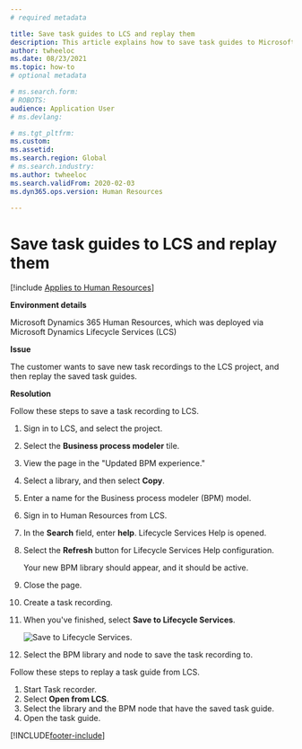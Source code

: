 ```yaml
---
# required metadata

title: Save task guides to LCS and replay them
description: This article explains how to save task guides to Microsoft Dynamics Lifecycle Services (LCS) and then replay them.
author: twheeloc
ms.date: 08/23/2021
ms.topic: how-to
# optional metadata

# ms.search.form: 
# ROBOTS: 
audience: Application User
# ms.devlang: 

# ms.tgt_pltfrm: 
ms.custom: 
ms.assetid: 
ms.search.region: Global
# ms.search.industry: 
ms.author: twheeloc
ms.search.validFrom: 2020-02-03
ms.dyn365.ops.version: Human Resources

---
```


# Save task guides to LCS and replay them

[!include [Applies to Human Resources](../includes/applies-to-hr.md)]

**Environment details** 

Microsoft Dynamics 365 Human Resources, which was deployed via Microsoft Dynamics Lifecycle Services (LCS)

**Issue**

The customer wants to save new task recordings to the LCS project, and then replay the saved task guides.

**Resolution**

Follow these steps to save a task recording to LCS.

1. Sign in to LCS, and select the project.
2. Select the **Business process modeler** tile.
3. View the page in the "Updated BPM experience."
4. Select a library, and then select **Copy**.
5. Enter a name for the Business process modeler (BPM) model.
6. Sign in to Human Resources from LCS.
7. In the **Search** field, enter **help**. Lifecycle Services Help is opened.
8. Select the **Refresh** button for Lifecycle Services Help configuration.

    Your new BPM library should appear, and it should be active.

9. Close the page.
10. Create a task recording.
11. When you've finished, select **Save to Lifecycle Services**.

    ![Save to Lifecycle Services.](media/task-guides.png)

12. Select the BPM library and node to save the task recording to.

Follow these steps to replay a task guide from LCS.

1. Start Task recorder.
2. Select **Open from LCS**.
3. Select the library and the BPM node that have the saved task guide.
4. Open the task guide.


[!INCLUDE[footer-include](../includes/footer-banner.md)]
